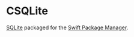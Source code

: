 # CSQLite

[SQLite](https://sqlite.org/index.html) packaged for the [Swift Package Manager](https://swift.org/package-manager/).
